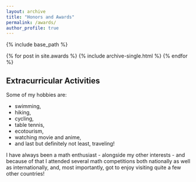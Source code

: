 ```yaml
---
layout: archive
title: "Honors and Awards"
permalink: /awards/
author_profile: true
---
```


{% include base_path %}


{% for post in site.awards %}
  {% include archive-single.html %}
{% endfor %}


Extracurricular Activities
--------------------------

Some of my hobbies are: 

* swimming, 
* hiking, 
* cycling,
* table tennis,
* ecotourism,
* watching movie and anime,
* and last but definitely not least, traveling! 

I have always been a math enthusiast - alongside my other interests - and because of that I attended several math competitions both nationally as well as internationally, and, most importantly, got to enjoy visiting quite a few other countries!

